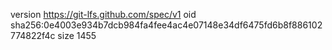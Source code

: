 version https://git-lfs.github.com/spec/v1
oid sha256:0e4003e934b7dcb984fa4fee4ac4e07148e34df6475fd6b8f886102774822f4c
size 1455
